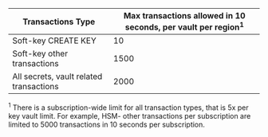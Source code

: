 | Transactions Type | Max transactions allowed in 10 seconds, per vault per region<sup>1</sup> |
| --- | --- |
| Soft-key CREATE KEY |10 |
| Soft-key other transactions |1500 |
| All secrets, vault related transactions |2000 |

<sup>1</sup> There is a subscription-wide limit for all transaction types, that is 5x per key vault limit. For example, HSM- other transactions per subscription are limited to 5000 transactions in 10 seconds per subscription.
